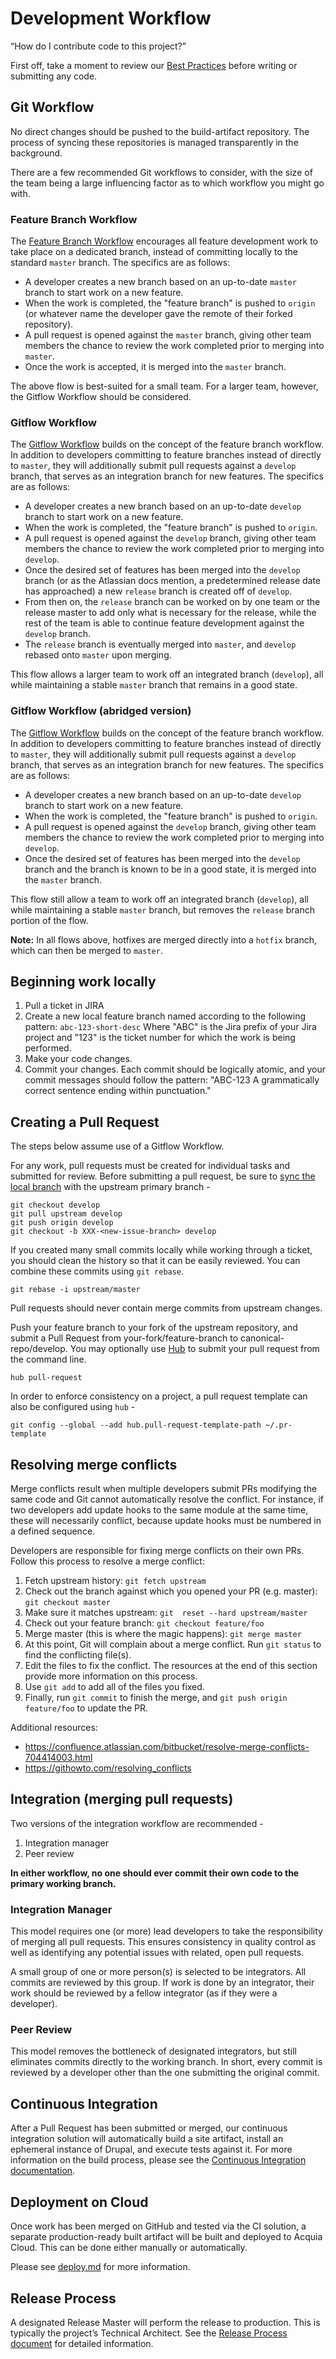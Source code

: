 # Development Workflow

“How do I contribute code to this project?”

First off, take a moment to review our [Best Practices](best-practices.md) before writing or submitting any code.

## Git Workflow

No direct changes should be pushed to the build-artifact repository. The process of syncing these repositories is managed transparently in the background.

There are a few recommended Git workflows to consider, with the size of the team being a large influencing factor as to which workflow you might go with.

### Feature Branch Workflow

The [Feature Branch Workflow](https://www.atlassian.com/git/tutorials/comparing-workflows#feature-branch-workflow) encourages all feature development work to take place on a dedicated branch, instead of committing locally to the standard `master` branch. The specifics are as follows:

* A developer creates a new branch based on an up-to-date `master` branch to start work on a new feature.
* When the work is completed, the "feature branch" is pushed to `origin` (or whatever name the developer gave the remote of their forked repository).
* A pull request is opened against the `master` branch, giving other team members the chance to review the work completed prior to merging into `master`.
* Once the work is accepted, it is merged into the `master` branch.

The above flow is best-suited for a small team. For a larger team, however, the Gitflow Workflow should be considered.

### Gitflow Workflow

The [Gitflow Workflow](https://www.atlassian.com/git/tutorials/comparing-workflows#gitflow-workflow) builds on the concept of the feature branch workflow. In addition to developers committing to feature branches instead of directly to `master`, they will additionally submit pull requests against a `develop` branch, that serves as an integration branch for new features. The specifics are as follows:

* A developer creates a new branch based on an up-to-date `develop` branch to start work on a new feature.
* When the work is completed, the "feature branch" is pushed to `origin`.
* A pull request is opened against the `develop` branch, giving other team members the chance to review the work completed prior to merging into `develop`.
* Once the desired set of features has been merged into the `develop` branch (or as the Atlassian docs mention, a predetermined release date has approached) a new `release` branch is created off of `develop`.
* From then on, the `release` branch can be worked on by one team or the release master to add only what is necessary for the release, while the rest of the team is able to continue feature development against the `develop` branch.
* The `release` branch is eventually merged into `master`, and `develop` rebased onto `master` upon merging.

This flow allows a larger team to work off an integrated branch (`develop`), all while maintaining a stable `master` branch that remains in a good state.

### Gitflow Workflow (abridged version)

The [Gitflow Workflow](https://www.atlassian.com/git/workflows#!workflow-gitflow) builds on the concept of the feature branch workflow. In addition to developers committing to feature branches instead of directly to `master`, they will additionally submit pull requests against a `develop` branch, that serves as an integration branch for new features. The specifics are as follows:

* A developer creates a new branch based on an up-to-date `develop` branch to start work on a new feature.
* When the work is completed, the "feature branch" is pushed to `origin`.
* A pull request is opened against the `develop` branch, giving other team members the chance to review the work completed prior to merging into `develop`.
* Once the desired set of features has been merged into the `develop` branch and the branch is known to be in a good state, it is merged into the `master` branch.

This flow still allow a team to work off an integrated branch (`develop`), all while maintaining a stable `master` branch, but removes the `release` branch portion of the flow.

**Note:** In all flows above, hotfixes are merged directly into a `hotfix` branch, which can then be merged to `master`.

## Beginning work locally

1. Pull a ticket in JIRA
1. Create a new local feature branch named according to the following pattern:
  `abc-123-short-desc` Where "ABC" is the Jira prefix of your Jira project and "123" is the ticket number for which the work is being performed.
1. Make your code changes.
1. Commit your changes. Each commit should be logically atomic, and your commit messages should follow the pattern: "ABC-123 A grammatically correct sentence ending within punctuation."

## Creating a Pull Request

The steps below assume use of a Gitflow Workflow.

For any work, pull requests must be created for individual tasks and submitted for review. Before submitting a pull request, be sure to [sync the local branch](https://help.github.com/articles/syncing-a-fork) with the upstream primary branch -

    git checkout develop
    git pull upstream develop
    git push origin develop
    git checkout -b XXX-<new-issue-branch> develop

If you created many small commits locally while working through a ticket, you should clean the history so that it can be easily reviewed. You can combine these commits using `git rebase`.

    git rebase -i upstream/master

Pull requests should never contain merge commits from upstream changes.

Push your feature branch to your fork of the upstream repository, and submit a Pull Request from your-fork/feature-branch to canonical-repo/develop. You may optionally use [Hub](https://github.com/github/hub) to submit your pull request from the command line.

    hub pull-request

In order to enforce consistency on a project, a pull request template can also be configured using `hub` -

    git config --global --add hub.pull-request-template-path ~/.pr-template

## Resolving merge conflicts

Merge conflicts result when multiple developers submit PRs modifying the same code and Git cannot automatically resolve the conflict. For instance, if two developers add update hooks to the same module at the same time, these will necessarily conflict, because update hooks must be numbered in a defined sequence.

Developers are responsible for fixing merge conflicts on their own PRs. Follow this process to resolve a merge conflict:

1. Fetch upstream history: `git fetch upstream`
2. Check out the branch against which you opened your PR (e.g. master): `git checkout master`
3. Make sure it matches upstream: `git  reset --hard upstream/master`
4. Check out your feature branch: `git checkout feature/foo`
5. Merge master (this is where the magic happens): `git merge master`
6. At this point, Git will complain about a merge conflict. Run `git status` to find the conflicting file(s).
7. Edit the files to fix the conflict. The resources at the end of this section provide more information on this process.
8. Use `git add` to add all of the files you fixed.
9. Finally, run `git commit` to finish the merge, and `git push origin feature/foo` to update the PR.

Additional resources:

- https://confluence.atlassian.com/bitbucket/resolve-merge-conflicts-704414003.html
- https://githowto.com/resolving_conflicts

## Integration (merging pull requests)

Two versions of the integration workflow are recommended -

1. Integration manager
1. Peer review

**In either workflow, no one should ever commit their own code to the primary working branch.**

### Integration Manager

This model requires one (or more) lead developers to take the responsibility of merging all pull requests. This ensures consistency in quality control as well as identifying any potential issues with related, open pull requests.

A small group of one or more person(s) is selected to be integrators. All commits are reviewed by this group. If work is done by an integrator, their work should be reviewed by a fellow integrator (as if they were a developer).

### Peer Review

This model removes the bottleneck of designated integrators, but still eliminates commits directly to the working branch. In short, every commit is reviewed by a developer other than the one submitting the original commit.

## Continuous Integration

After a Pull Request has been submitted or merged, our continuous integration solution will automatically build a site artifact, install an ephemeral instance of Drupal, and execute tests against it. For more information on the build process, please see the [Continuous Integration documentation](ci.md).

## Deployment on Cloud

Once work has been merged on GitHub and tested via the CI solution, a separate production-ready built artifact will be built and deployed to Acquia Cloud. This can be done either manually or automatically.

Please see [deploy.md](deploy.md) for more information.

## Release Process

A designated Release Master will perform the release to production. This is typically the project’s Technical Architect. See the [Release Process document](release-process.md) for detailed information.
